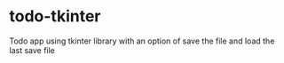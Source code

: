# todo-tkinter
Todo app using tkinter library with an option of save the file and load the last save file
